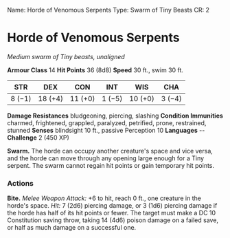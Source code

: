 Name: Horde of Venomous Serpents
Type: Swarm of Tiny Beasts
CR: 2

# Horde of Venomous Serpents
_Medium swarm of Tiny beasts, unaligned_

**Armour Class** 14
**Hit Points** 36 (8d8)
**Speed** 30 ft., swim 30 ft.

| STR     | DEX     | CON     | INT     | WIS     | CHA     |
|---------|---------|---------|---------|---------|---------|
| 8 (−1)  | 18 (+4) | 11 (+0) | 1 (−5)  | 10 (+0) | 3 (−4)  |  

**Damage Resistances** bludgeoning, piercing, slashing
**Condition Immunities** charmed, frightened, grappled, paralyzed, petrified, prone, restrained, stunned
**Senses** blindsight 10 ft., passive Perception 10
**Languages** --
**Challenge** 2 (450 XP)

**Swarm.** The horde can occupy another creature's space and vice versa, and the horde can move through any opening large enough for a Tiny serpent. The swarm cannot regain hit points or gain temporary hit points. 

### Actions    
**Bite.** _Melee Weapon Attack:_ +6 to hit, reach 0 ft., one creature in the horde's space. _Hit:_ 7 (2d6) piercing damage, or 3 (1d6) piercing damage if the horde has half of its hit points or fewer. The target must make a DC 10 Constitution saving throw, taking 14 (4d6) poison damage on a failed save, or half as much damage on a successful one.